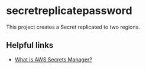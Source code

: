 # secretreplicatepassword

This project creates a Secret replicated to two regions.

## Helpful links

- [What is AWS Secrets Manager?][1]

[1]: https://docs.aws.amazon.com/secretsmanager/latest/userguide/intro.html